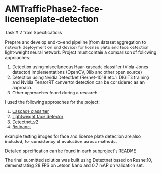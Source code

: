 # AMTrafficPhase2-face-licenseplate-detection

Task # 2 from Specifications

Prepare and develop end-to-end pipeline (from dataset aggregation to
network deployment on end device) for license plate and face detection
light-weight neural network.
Project must contain a comparison of following approaches:
1. Detection using miscellaneous Haar-cascade classifier (Viola-Jones
detector) implementations (OpenCV, Dlib and other open source)
2. Detection using Nvidia DetectNet (Resnet-10,18 etc.). DIGITS training
and Nvidia TensorRT convertor detection can be considered as an
approach.
3. Other approaches found during a research

I used the following approaches for the project:
1. [Cascade classifier](https://github.com/ReconAI/AMTrafficPhase2-face-licenseplate-detection/tree/master/Cascade)
2. [Lightweight face detector](https://github.com/ReconAI/AMTrafficPhase2-face-licenseplate-detection/tree/master/Lightweight_face%20_detector)
3. [Detectnet_v2](https://github.com/ReconAI/AMTrafficPhase2-face-licenseplate-detection/tree/master/Detectnet_resnet10)
4. [Retinanet](https://github.com/ReconAI/AMTrafficPhase2-face-licenseplate-detection/tree/master/Retinanet)

example testing images for face and license plate detection are also included, for consistency of evaluation across methods.

Detailed specification can be found in each subproject's README

The final submitted solution was built using Detectnet based on Resnet10, demonstrating 28 FPS on Jetson Nano and 0.7 mAP on validation set.


